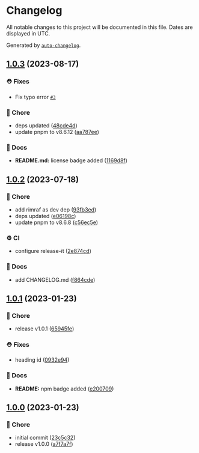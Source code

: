 # Changelog

All notable changes to this project will be documented in this file. Dates are displayed in UTC.

Generated by [`auto-changelog`](https://github.com/CookPete/auto-changelog).

## [1.0.3](https://github.com/sveltinio/remark-headings/compare/1.0.2...v1.0.3) (2023-08-17)

### :rescue_worker_helmet: Fixes

- Fix typo error [`#3`](https://github.com/sveltinio/remark-headings/pull/3)

### :house_with_garden: Chore

- deps updated ([48cde4d](https://github.com/sveltinio/remark-headings/commit/48cde4d5e2864bccd56b2bd74aeaae6d2f0b8b41))
- update pnpm to v8.6.12 ([aa787ee](https://github.com/sveltinio/remark-headings/commit/aa787ee5e726528a75193839f95e2adaa9939838))

### :book: Docs

- **README.md:** license badge added ([1169d8f](https://github.com/sveltinio/remark-headings/commit/1169d8fe6bc2e9986d4239898e599a915aac1ef8))

## [1.0.2](https://github.com/sveltinio/remark-headings/compare/1.0.1...1.0.2) (2023-07-18)

### :house_with_garden: Chore

- add rimraf as dev dep ([93fb3ed](https://github.com/sveltinio/remark-headings/commit/93fb3eda2925b37b4fb9cb8ee1b105da7dec3790))
- deps updated ([e06198c](https://github.com/sveltinio/remark-headings/commit/e06198cbfb2a8b73b4b2e133879a22c6c97338b8))
- update pnpm to v8.6.8 ([c56ec5e](https://github.com/sveltinio/remark-headings/commit/c56ec5e153c8cd98e19a12e227e1bb76379ce472))

### :gear: CI

- configure release-it ([2e874cd](https://github.com/sveltinio/remark-headings/commit/2e874cdc88148a43c30af28e3fbb288650fc3897))

### :book: Docs

- add CHANGELOG.md ([f864cde](https://github.com/sveltinio/remark-headings/commit/f864cde58aa5331908053cc1f1c1dd6d1aefd849))

## [1.0.1](https://github.com/sveltinio/remark-headings/compare/1.0.0...1.0.1) (2023-01-23)

### :house_with_garden: Chore

- release v1.0.1 ([65945fe](https://github.com/sveltinio/remark-headings/commit/65945fe4c751df0d09fd8c9db8247c8147bdb555))

### :rescue_worker_helmet: Fixes

- heading id ([0932e94](https://github.com/sveltinio/remark-headings/commit/0932e946ea21bd03ab748c8d51cee629f6d4c389))

### :book: Docs

- **README:** npm badge added ([e200709](https://github.com/sveltinio/remark-headings/commit/e2007094d0d82bb827ad0bc62bf6072b8778fa6b))

## [1.0.0](https://github.com/sveltinio/remark-headings/compare/23c5c3299ff2d807944b14a02cab38f2802e750d...1.0.0) (2023-01-23)

### :house_with_garden: Chore

- initial commit ([23c5c32](https://github.com/sveltinio/remark-headings/commit/23c5c3299ff2d807944b14a02cab38f2802e750d))
- release v1.0.0 ([a7f7a7f](https://github.com/sveltinio/remark-headings/commit/a7f7a7fdf966130d64e25fefc74e1017878294e6))
